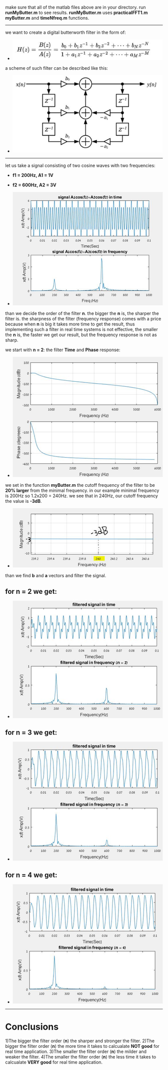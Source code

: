 make sure that all of the matlab files above are in your directory.
run **runMyButter.m** to see results. **runMyButter.m** uses **practicalFFT1.m myButter.m** and **timeNfreq.m** functions.

----

we want to create a digital butterworth filter in the form of:
* ![picture alt](https://github.com/amitsason/Digital-Signal-Processing-DSP-/blob/master/Butterworth%20Filter/images/formula1.JPG)

a scheme of such filter can be described like this:

* ![picture alt](https://github.com/amitsason/Digital-Signal-Processing-DSP-/blob/master/Butterworth%20Filter/images/formula2.JPG)
----

let us take a signal consisting of two cosine waves with two frequencies:
* **f1 = 200Hz,  A1 = 1V**
* **f2 = 600Hz,  A2 = 3V**

* ![picture alt](https://github.com/amitsason/Digital-Signal-Processing-DSP-/blob/master/Butterworth%20Filter/images/signalInTnF.JPG)

than we decide the order of the filter **n**. the bigger the **n** is, the sharper the filter is.
the sharpness of the filter (frequency response) comes with a price because when **n** is big it takes more time to get the result, thus implementing such a filter in real time systems is not effective, the smaller the **n** is, the faster we get our result, but the frequency response is not as sharp.

we start with **n = 2**:
 the filter **Time** and **Phase** response:
 * ![picture alt](https://github.com/amitsason/Digital-Signal-Processing-DSP-/blob/master/Butterworth%20Filter/images/filterTimeNPhase.JPG)
 
 we set in the function **myButter.m** the cutoff frequency of the filter to be **20% larger** from the minimal frequency.
 in our example minimal frequency is 200Hz so 1.2x200 = 240Hz. we see that in 240Hz, our cutoff frequency the value is **-3dB**.
 * ![picture alt](https://github.com/amitsason/Digital-Signal-Processing-DSP-/blob/master/Butterworth%20Filter/images/-3dB.JPG)
 
 than we find **b** and **a** vectors and filter the signal.
 ## for **n = 2** we get: ##
 
 * ![picture alt](https://github.com/amitsason/Digital-Signal-Processing-DSP-/blob/master/Butterworth%20Filter/images/filteredn2.JPG)
 
  ## for **n = 3** we get: ##
  
  * ![picture alt](https://github.com/amitsason/Digital-Signal-Processing-DSP-/blob/master/Butterworth%20Filter/images/filteredn3.JPG)
  
  ## for **n = 4** we get: ##
  
  * ![picture alt](https://github.com/amitsason/Digital-Signal-Processing-DSP-/blob/master/Butterworth%20Filter/images/filteredn4.JPG)
 ----
 # Conclusions #
 1)The bigger the filter order (**n**) the sharper and stronger the filter.
 2)The bigger the filter order (**n**) the more time it takes to calcualate **NOT good** for real time application.
 3)The smaller the filter order (**n**) the milder and weaker the filter.
 4)The smaller the filter order (**n**) the less time it takes to calcualate **VERY good** for real time application.



